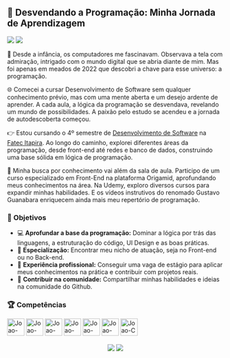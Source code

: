 ## 🚀 Desvendando a Programação: Minha Jornada de Aprendizagem

<a href = "mailto:joao.bernucio@skiff.com"><img src="https://img.shields.io/badge/Gmail-D14836?style=for-the-badge&logo=gmail&logoColor=white" target="_blank"></a>
<a href="https://www.linkedin.com/in/joaobernucio" target="_blank"><img src="https://img.shields.io/badge/-LinkedIn-%230077B5?style=for-the-badge&logo=linkedin&logoColor=white" target="_blank"></a> 
<!-- <img src="https://user-images.githubusercontent.com/74038190/225813708-98b745f2-7d22-48cf-9150-083f1b00d6c9.gif" width="500">
      <img src="https://user-images.githubusercontent.com/74038190/216655835-a5f1d93e-f8b1-44da-90ec-e52e833824f6.gif" width="160"/> -->

🌟 Desde a infância, os computadores me fascinavam. Observava a tela com admiração, intrigado com o mundo digital que se abria diante de mim. Mas foi apenas em meados de 2022 que descobri a chave para esse universo: a programação.

🌐 Comecei a cursar Desenvolvimento de Software sem qualquer conhecimento prévio, mas com uma mente aberta e um desejo ardente de aprender. A cada aula, a lógica da programação se desvendava, revelando um mundo de possibilidades. A paixão pelo estudo se acendeu e a jornada de autodescoberta começou.

👉 Estou cursando o 4º semestre de [Desenvolvimento de Software](https://fatecitapira.edu.br/dsm.html) na [Fatec Itapira](https://fatecitapira.edu.br/index.html). Ao longo do caminho, explorei diferentes áreas da programação, desde front-end até redes e banco de dados, construindo uma base sólida em lógica de programação.

📖 Minha busca por conhecimento vai além da sala de aula. Participo de um curso especializado em Front-End na plataforma Origamid, aprofundando meus conhecimentos na área. Na Udemy, exploro diversos cursos para expandir minhas habilidades. E os vídeos instrutivos do renomado Gustavo Guanabara enriquecem ainda mais meu repertório de programação.

### 🎯 Objetivos
- 💻 **Aprofundar a base da programação:** Dominar a lógica por trás das linguagens, a estruturação do código, UI Design e as boas práticas.
- 🔎 **Especialização:** Encontrar meu nicho de atuação, seja no Front-end ou no Back-end.
- 💼 **Experiência profissional:** Conseguir uma vaga de estágio para aplicar meus conhecimentos na prática e contribuir com projetos reais.
- 🤝 **Contribuir na comunidade:** Compartilhar minhas habilidades e ideias na comunidade do Github.

### 🏆 Competências

<div>
  <img alt="Joao-Figma" height="40" width="40" src="https://cdn.jsdelivr.net/gh/devicons/devicon/icons/figma/figma-original.svg">
  <img alt="Joao-Git" height="40" width="40" src="https://cdn.jsdelivr.net/gh/devicons/devicon@latest/icons/git/git-original.svg">
  <img alt="Joao-JavaScript" height="40" width="40" src="https://cdn.jsdelivr.net/gh/devicons/devicon@latest/icons/javascript/javascript-original.svg"/>
  <img alt="Joao-Java" height="40" width="40" src="https://cdn.jsdelivr.net/gh/devicons/devicon/icons/java/java-original.svg">
  <img alt="Joao-PHP" height="40" width="40" src="https://cdn.jsdelivr.net/gh/devicons/devicon/icons/php/php-original.svg">
  <img alt="Joao-Python" height="40" width="40" src="https://cdn.jsdelivr.net/gh/devicons/devicon/icons/python/python-original.svg">
  <img alt="Joao-C" height="40" width="40" src="https://cdn.jsdelivr.net/gh/devicons/devicon/icons/c/c-original.svg">
</div>
<br>

<div align="center">
  <picture>
    <source 
    srcset="https://github-readme-stats.vercel.app/api?username=Joao-PauloBR&show_icons=true&theme=midnight-purple&hide=contribs&count_private=true&locale=pt-br"
    media="(prefers-color-scheme: dark)"/>
    <source
    srcset="https://github-readme-stats.vercel.app/api?username=Joao-PauloBR&show_icons=true&theme=buefy&hide=contribs&count_private=true&locale=pt-br"
    media="(prefers-color-scheme: light), (prefers-color-scheme: no-preference)" />
    <img src="https://github-readme-stats.vercel.app/api?username=Joao-PauloBR" />
  </picture>
  <picture>
    <source 
    srcset="https://github-readme-stats.vercel.app/api/top-langs/?username=Joao-PauloBR&layout=compact&theme=midnight-purple&locale=pt-br"
    media="(prefers-color-scheme: dark)" />
    <source
    srcset="https://github-readme-stats.vercel.app/api/top-langs/?username=Joao-PauloBR&layout=compact&theme=buefy&locale=pt-br"
    media="(prefers-color-scheme: light), (prefers-color-scheme: no-preference)" />
    <img src="https://github-readme-stats.vercel.app/api/top-langs/?username=Joao-PauloBR"/>
  </picture>
</div>

